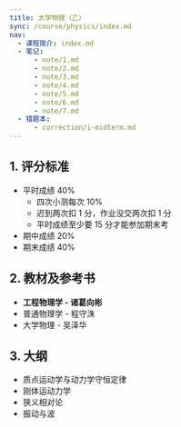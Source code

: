 ```yaml
---
title: 大学物理（乙）
sync: /course/physics/index.md
nav:
  - 课程简介: index.md
  - 笔记:
      - note/1.md
      - note/2.md
      - note/3.md
      - note/4.md
      - note/5.md
      - note/6.md
      - note/7.md
  - 错题本:
      - correction/i-midterm.md
---
```


## 1. 评分标准

- 平时成绩 40%
    - 四次小测每次 10%
    - 迟到两次扣 1 分，作业没交两次扣 1 分
    - 平时成绩至少要 15 分才能参加期末考
- 期中成绩 20%
- 期末成绩 40%

## 2. 教材及参考书

- **工程物理学 - 诸葛向彬**
- 普通物理学 - 程守洙
- 大学物理 - 吴泽华

## 3. 大纲

- 质点运动学与动力学守恒定律
- 刚体运动力学
- 狭义相对论
- 振动与波
